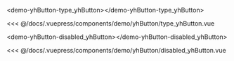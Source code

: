 
<!-- 说明： -->
<!-- baseComponent-codeBox 组件即为.vuepress/components/baseComponent/codeBox文件，vuepress会默认把它解析为`baseComponent-codeBox`组件;  title为代码示例标题；description为代码示例说明；onlineLink为在线运行配置的网址 -->

<!-- 同理demo-yhButton-type_yhButton即为编写的代码示例组件 -->

<!-- highlight-code为引入的第三方代码高亮组件，里面包裹的就是上面示例组件的代码 -->

<baseComponent-codeBox title="基本用法"
  description="按钮类型通过设置type为primary、success、info、warning、danger、text创建不同样式的按钮，不设置为默认样式。"
  onlineLink="https://codepen.io/1011yh/pen/KjEOWO">
  <demo-yhButton-type_yhButton></demo-yhButton-type_yhButton>
  <!-- 这里直接设置 引入的展示代码 ；注意引入代码一定不能缩进！！！否则不能生效！-->
  
  <highlight-code slot="codeText" lang="vue">
<<< @/docs/.vuepress/components/demo/yhButton/type_yhButton.vue
  </highlight-code>
</baseComponent-codeBox>


<baseComponent-codeBox title="禁用状态"
  description="按钮不可用状态"
  onlineLink="https://codepen.io/1011yh/pen/KjEOWO">
 <demo-yhButton-disabled_yhButton></demo-yhButton-disabled_yhButton>
  <!-- 这里直接设置 引入的展示代码 ；注意引入代码一定不能缩进！！！否则不能生效！-->
  
  <highlight-code slot="codeText" lang="vue">
<<< @/docs/.vuepress/components/demo/yhButton/disabled_yhButton.vue
  </highlight-code>
</baseComponent-codeBox>

<!-- 组件的参数表格,这里我没有使用自带的markdown表格，因为太丑，样式不好修改，有时参数描述较少时，不能自动撑满一行，所以自己写了一个组件；titile为表格标题，tableHead为表头，tableBody为具体参数设置，并且支持el-table的table参数 -->
<baseComponent-apiTable title="Attributes" :tableBody="tableBody" :tableHead="tableHead">
</baseComponent-apiTable>



<!-- 其实在vuepress里的每个.md其实和.vue很像的，你基本可以按照vue组件模式来写 -->
<script>
  export default {
    data() {
      return {
        //表头为字符串，写法和md一样，中间以`|`间隔就行
        tableHead: `参数 | 说明 | 类型 | 可选值 | 默认值`,
        //表格数据为数组，其中每一项为字符串，代表每一行要展示的数据，写法也和md一样，中间以`|`间隔就行
        tableBody: [
          `size | 尺寸 | String | medium / small / mini | —`,
          `type |	类型 | string |	primary / success / warning / danger / info / text | —`,
          `round |	是否圆角按钮 | boolean | - |false`,
          `circle |	是否圆型按钮 | boolean | - |false`,
          `disabled |	是否禁用 | boolean | - |false`,
        ],
      }
    },

  }
</script>

<!-- 和vue一样，也可以设置样式，并且这里style样式只对当前md有效，不需要加上scoped -->
<style>
</style>